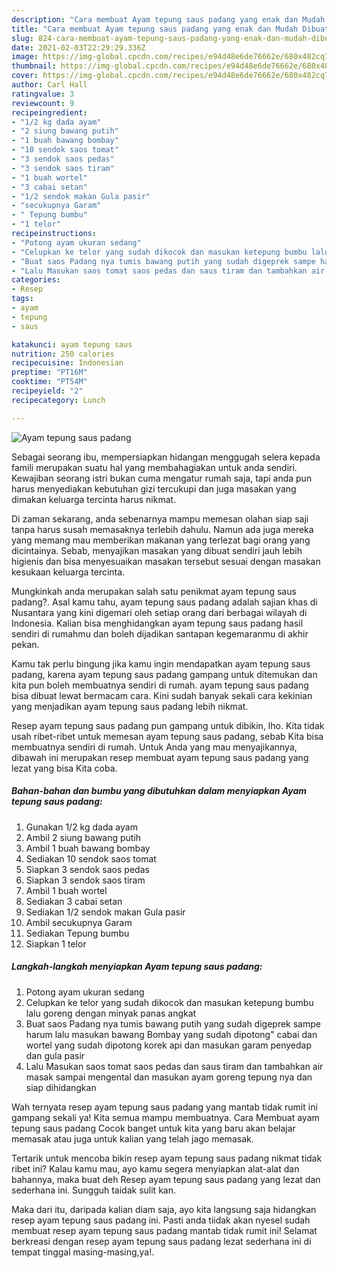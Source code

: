 ```yaml
---
description: "Cara membuat Ayam tepung saus padang yang enak dan Mudah Dibuat"
title: "Cara membuat Ayam tepung saus padang yang enak dan Mudah Dibuat"
slug: 824-cara-membuat-ayam-tepung-saus-padang-yang-enak-dan-mudah-dibuat
date: 2021-02-03T22:29:29.336Z
image: https://img-global.cpcdn.com/recipes/e94d48e6de76662e/680x482cq70/ayam-tepung-saus-padang-foto-resep-utama.jpg
thumbnail: https://img-global.cpcdn.com/recipes/e94d48e6de76662e/680x482cq70/ayam-tepung-saus-padang-foto-resep-utama.jpg
cover: https://img-global.cpcdn.com/recipes/e94d48e6de76662e/680x482cq70/ayam-tepung-saus-padang-foto-resep-utama.jpg
author: Carl Hall
ratingvalue: 3
reviewcount: 9
recipeingredient:
- "1/2 kg dada ayam"
- "2 siung bawang putih"
- "1 buah bawang bombay"
- "10 sendok saos tomat"
- "3 sendok saos pedas"
- "3 sendok saos tiram"
- "1 buah wortel"
- "3 cabai setan"
- "1/2 sendok makan Gula pasir"
- "secukupnya Garam"
- " Tepung bumbu"
- "1 telor"
recipeinstructions:
- "Potong ayam ukuran sedang"
- "Celupkan ke telor yang sudah dikocok dan masukan ketepung bumbu lalu goreng dengan minyak panas angkat"
- "Buat saos Padang nya tumis bawang putih yang sudah digeprek sampe harum lalu masukan bawang Bombay yang sudah dipotong&#34; cabai dan wortel yang sudah dipotong korek api dan masukan garam penyedap dan gula pasir"
- "Lalu Masukan saos tomat saos pedas dan saus tiram dan tambahkan air masak sampai mengental dan masukan ayam goreng tepung nya dan siap dihidangkan"
categories:
- Resep
tags:
- ayam
- tepung
- saus

katakunci: ayam tepung saus 
nutrition: 250 calories
recipecuisine: Indonesian
preptime: "PT16M"
cooktime: "PT54M"
recipeyield: "2"
recipecategory: Lunch

---
```



![Ayam tepung saus padang](https://img-global.cpcdn.com/recipes/e94d48e6de76662e/680x482cq70/ayam-tepung-saus-padang-foto-resep-utama.jpg)

Sebagai seorang ibu, mempersiapkan hidangan menggugah selera kepada famili merupakan suatu hal yang membahagiakan untuk anda sendiri. Kewajiban seorang istri bukan cuma mengatur rumah saja, tapi anda pun harus menyediakan kebutuhan gizi tercukupi dan juga masakan yang dimakan keluarga tercinta harus nikmat.

Di zaman  sekarang, anda sebenarnya mampu memesan olahan siap saji tanpa harus susah memasaknya terlebih dahulu. Namun ada juga mereka yang memang mau memberikan makanan yang terlezat bagi orang yang dicintainya. Sebab, menyajikan masakan yang dibuat sendiri jauh lebih higienis dan bisa menyesuaikan masakan tersebut sesuai dengan masakan kesukaan keluarga tercinta. 



Mungkinkah anda merupakan salah satu penikmat ayam tepung saus padang?. Asal kamu tahu, ayam tepung saus padang adalah sajian khas di Nusantara yang kini digemari oleh setiap orang dari berbagai wilayah di Indonesia. Kalian bisa menghidangkan ayam tepung saus padang hasil sendiri di rumahmu dan boleh dijadikan santapan kegemaranmu di akhir pekan.

Kamu tak perlu bingung jika kamu ingin mendapatkan ayam tepung saus padang, karena ayam tepung saus padang gampang untuk ditemukan dan kita pun boleh membuatnya sendiri di rumah. ayam tepung saus padang bisa dibuat lewat bermacam cara. Kini sudah banyak sekali cara kekinian yang menjadikan ayam tepung saus padang lebih nikmat.

Resep ayam tepung saus padang pun gampang untuk dibikin, lho. Kita tidak usah ribet-ribet untuk memesan ayam tepung saus padang, sebab Kita bisa membuatnya sendiri di rumah. Untuk Anda yang mau menyajikannya, dibawah ini merupakan resep membuat ayam tepung saus padang yang lezat yang bisa Kita coba.

<!--inarticleads1-->

##### Bahan-bahan dan bumbu yang dibutuhkan dalam menyiapkan Ayam tepung saus padang:

1. Gunakan 1/2 kg dada ayam
1. Ambil 2 siung bawang putih
1. Ambil 1 buah bawang bombay
1. Sediakan 10 sendok saos tomat
1. Siapkan 3 sendok saos pedas
1. Siapkan 3 sendok saos tiram
1. Ambil 1 buah wortel
1. Sediakan 3 cabai setan
1. Sediakan 1/2 sendok makan Gula pasir
1. Ambil secukupnya Garam
1. Sediakan  Tepung bumbu
1. Siapkan 1 telor




<!--inarticleads2-->

##### Langkah-langkah menyiapkan Ayam tepung saus padang:

1. Potong ayam ukuran sedang
1. Celupkan ke telor yang sudah dikocok dan masukan ketepung bumbu lalu goreng dengan minyak panas angkat
1. Buat saos Padang nya tumis bawang putih yang sudah digeprek sampe harum lalu masukan bawang Bombay yang sudah dipotong&#34; cabai dan wortel yang sudah dipotong korek api dan masukan garam penyedap dan gula pasir
1. Lalu Masukan saos tomat saos pedas dan saus tiram dan tambahkan air masak sampai mengental dan masukan ayam goreng tepung nya dan siap dihidangkan




Wah ternyata resep ayam tepung saus padang yang mantab tidak rumit ini gampang sekali ya! Kita semua mampu membuatnya. Cara Membuat ayam tepung saus padang Cocok banget untuk kita yang baru akan belajar memasak atau juga untuk kalian yang telah jago memasak.

Tertarik untuk mencoba bikin resep ayam tepung saus padang nikmat tidak ribet ini? Kalau kamu mau, ayo kamu segera menyiapkan alat-alat dan bahannya, maka buat deh Resep ayam tepung saus padang yang lezat dan sederhana ini. Sungguh taidak sulit kan. 

Maka dari itu, daripada kalian diam saja, ayo kita langsung saja hidangkan resep ayam tepung saus padang ini. Pasti anda tiidak akan nyesel sudah membuat resep ayam tepung saus padang mantab tidak rumit ini! Selamat berkreasi dengan resep ayam tepung saus padang lezat sederhana ini di tempat tinggal masing-masing,ya!.

